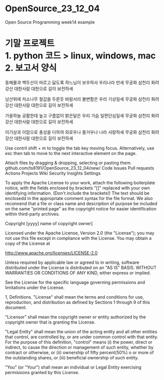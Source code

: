# OpenSource_23_12_04
Open Source Programming week14 example
<h1><b> 기말 프로젝트 <br> 1. python 코드 > linux, windows, mac 2. 보고서 양식 </b> </h1>

동해물과 백두산이 마르고 닳도록
하느님이 보우하사 우리나라 만세
무궁화 삼천리 화려강산 
대한사람 대한으로 길이 보전하세

남산위에 저소나무 철갑을 두른듯
바람서리 불변함은 우리 기상일세
무궁화 삼천리 화려강산 
대한사람 대한으로 길이 보전하세

가을하늘 공활한데 높고 구름없이
밝은달은 우리 가슴 일편단심일세
무궁화 삼천리 화려강산
대한사람 대한으로 길이 보전하세

이기상과 이맘으로 충성을 다하여 
외로우나 즐거우나 나라 사랑하세
무궁화 삼천리 화려강산
대한사람 대한으로 길이 보전하세

Use contril shift + m to toggle the tab key moving focus. Alternatively, use esc then tab to move to the next interactive element on the page.

Attach files by dragging & dropping, selecting or pasting them. 
github.com/ts8191/OpenSource_23_12_04/new/
Code Issues Pull requests Actions Projects Wiki Security Insights Settings 

To apply the Apache License to your work, attach the following boilerplate notice, with the fields enclosed by brackets "[]" 
replaced with your own identifying information. (Don't include the brackets!) The text should be enclosedd in the appropriate
comment syntax for the file format. We also reconnend that a file or class name and description of purpose be included on the
same "printed page" as the copyright notice for easier identification within third-party archives.

 Copyright [yyyy] name of copyright owner]

 Licensed under the Apache License, Version 2.0 (the "License");
 you may not use this file except in compliance with the License.
 You may obtain a copy of the License at

  http://www.apache.org/licenses/LICENSE-2.0

 Unless required by applicable law or agreed to in writing, software
 distributed under the License is distributed on an "AS IS" BASIS.
 WITHOUT WARRANTIES OR CONDITIONS OF ANY KIND, either express or implied.

 See the License for the specific language governing permissions and limitations under the License.
 
1, Definitions.
"License" shall mean the terms and conditions for use, reproduction, and distribution as defined by Sections 1 through 9 of this document.

"Licensor" shall mean the copyright owner or entity authorized by the copyright owner that is granting the License.

"Legal Entity" shall mean the union of the acting entity and all other entities that control, are controlled by, or are under
common control with that entity. For the purpose of this definition, "control" means (i) the power, direct or indirect,
to cause the direction or management of such entity, whether by contract or otherwise, or (ii) ownership of fifty percent(50%) o
or more of the outstanding shares, or (iii) beneficial ownership of such entity.

"You" (or "Your") shall mean an individual or Legal Entity exercising permissions granted by this License.





 
